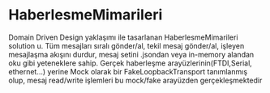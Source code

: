# HaberlesmeMimarileri
Domain Driven Design yaklaşımı ile tasarlanan HaberlesmeMimarileri solution u. Tüm mesajları sıralı gönder/al, tekil mesaj gönder/al, işleyen mesajlaşma akışını durdur, mesaj setini .jsondan veya in-memory alandan oku gibi yeteneklere sahip. Gerçek haberleşme arayüzlerinin(FTDI,Serial, ethernet...) yerine Mock olarak bir FakeLoopbackTransport tanımlanmış olup, mesaj read/write işlemleri bu mock/fake arayüzden gerçekleşmektedir
